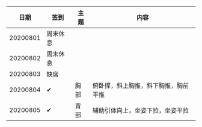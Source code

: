 |日期|签到|主题|内容|
|----|----|----|----|
20200801|周末休息|||
20200802|周末休息|||
20200803|缺席|||
20200804|✔|胸部|俯卧撑，斜上胸推，斜下胸推，胸前平推|
20200805|✔|背部|辅助引体向上，坐姿下拉，坐姿平拉|
